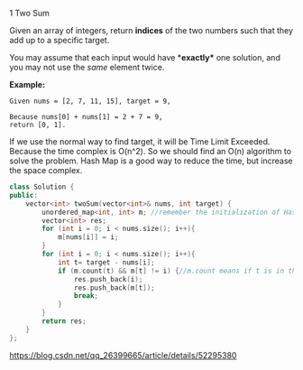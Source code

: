 1 Two Sum 

Given an array of integers, return **indices** of the two numbers such that they add up to a specific target.

You may assume that each input would have ***exactly\*** one solution, and you may not use the *same* element twice.

 **Example:** 

```
Given nums = [2, 7, 11, 15], target = 9,

Because nums[0] + nums[1] = 2 + 7 = 9,
return [0, 1].
```

If we use the normal way to find target, it will be  Time Limit Exceeded. Because the time complex is  O(n^2). So we should find an  O(n)  algorithm to solve the problem. Hash Map is a good way to reduce the time, but increase the space complex.

```c++
class Solution {
public:
    vector<int> twoSum(vector<int>& nums, int target) {
        unordered_map<int, int> m; //remember the initialization of Hash map
        vector<int> res;
        for (int i = 0; i < nums.size(); i++){
            m[nums[i]] = i;
        }
        for (int i = 0; i < nums.size(); i++){
            int t= target - nums[i];
            if (m.count(t) && m[t] != i) {//m.count means if t is in the map, value=1, otherwise 0
                res.push_back(i);
                res.push_back(m[t]);
                break;
            }
        }
        return res;
    }
};
```

 https://blog.csdn.net/qq_26399665/article/details/52295380 